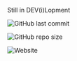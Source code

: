 Still in DEV(i)Lopment

![GitHub last commit](https://img.shields.io/github/last-commit/oje-edu/-seriously-1-react-moviedb)

![GitHub repo size](https://img.shields.io/github/repo-size/oje-edu/-seriously-1-react-moviedb)

![Website](https://img.shields.io/website?down_color=red&down_message=offline&style=plastic&up_color=lime&up_message=online&url=https%3A%2F%2Foje.ooo)